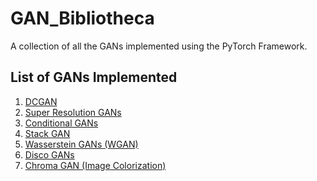 # GAN_Bibliotheca
A collection of all the GANs implemented using the PyTorch Framework.

## List of GANs Implemented
1.  <a href='https://arxiv.org/abs/1511.06434'>DCGAN</a> <br>
2.  <a href='https://arxiv.org/abs/1609.04802'>Super Resolution GANs </a> <br>
3.  <a href='https://arxiv.org/abs/1411.1784'>Conditional GANs </a> <br>
4.  <a href='https://arxiv.org/abs/1612.03242'>Stack GAN</a> <br>
5.  <a href='https://arxiv.org/pdf/1701.07875.pdf'>Wasserstein GANs (WGAN) </a> <br>
6.  <a href='https://arxiv.org/pdf/1703.05192.pdf'> Disco GANs</a> <br>
7.  <a href = 'https://arxiv.org/pdf/1907.09837.pdf'> Chroma GAN (Image Colorization) </a> <br>


